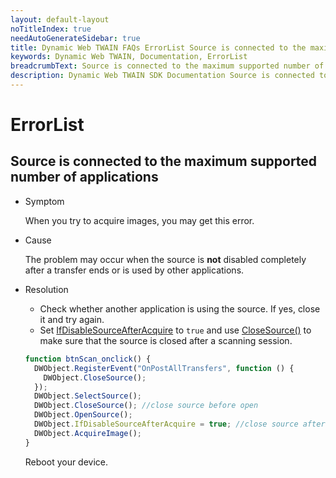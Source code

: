 ```yaml
---
layout: default-layout
noTitleIndex: true
needAutoGenerateSidebar: true
title: Dynamic Web TWAIN FAQs ErrorList Source is connected to the maximum supported number of applications
keywords: Dynamic Web TWAIN, Documentation, ErrorList
breadcrumbText: Source is connected to the maximum supported number of applications
description: Dynamic Web TWAIN SDK Documentation Source is connected to the maximum supported number of applications
---
```


# ErrorList

## Source is connected to the maximum supported number of applications

- Symptom

  When you try to acquire images, you may get this error.

- Cause

  The problem may occur when the source is **not** disabled completely after a transfer ends or is used by other applications.

- Resolution

  - Check whether another application is using the source. If yes, close it and try again.
  - Set [IfDisableSourceAfterAcquire]({{site.info}}api/WebTwain_Acquire.html#ifdisablesourceafteracquire) to `true` and use [CloseSource()]({{site.info}}api/WebTwain_Acquire.html#closesource) to make sure that the source is closed after a scanning session.

  ```javascript
  function btnScan_onclick() {
    DWObject.RegisterEvent("OnPostAllTransfers", function () {
      DWObject.CloseSource();
    });
    DWObject.SelectSource();
    DWObject.CloseSource(); //close source before open
    DWObject.OpenSource();
    DWObject.IfDisableSourceAfterAcquire = true; //close source after acquiring
    DWObject.AcquireImage();
  }
  ```

  Reboot your device.
